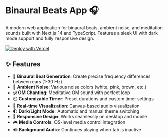 # Binaural Beats App 🎧

A modern web application for binaural beats, ambient noise, and meditation sounds built with Next.js 14 and TypeScript. Features a sleek UI with dark mode support and fully responsive design.

[![Deploy with Vercel](https://vercel.com/button)](https://vercel.com/new/clone?repository-url=https://github.com/baba786/binaural-beats-app)

## ✨ Features

- 🎵 **Binaural Beat Generation**: Create precise frequency differences between ears (1-30 Hz)
- 🌊 **Ambient Noise**: Various noise colors (white, pink, brown, etc.)
- 🕉️ **OM Chanting**: Meditative OM sound with perfect loop
- ⏲️ **Customizable Timer**: Preset durations and custom timer settings
- 🎨 **Real-time Visualization**: Canvas-based audio visualization
- 🌓 **Dark/Light Mode**: Automatic and manual theme switching
- 📱 **Responsive Design**: Works seamlessly on desktop and mobile
- 🎮 **Media Controls**: OS-level media control integration
- 🔊 **Background Audio**: Continues playing when tab is inactive
